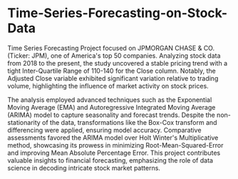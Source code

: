 # Time-Series-Forecasting-on-Stock-Data

Time Series Forecasting Project focused on JPMORGAN CHASE & CO. (Ticker: JPM), one of America's top 50 companies. Analyzing stock data from 2018 to the present, the study uncovered a stable pricing trend with a tight Inter-Quartile Range of 110-140 for the Close column. Notably, the Adjusted Close variable exhibited significant variation relative to trading volume, highlighting the influence of market activity on stock prices. 

The analysis employed advanced techniques such as the Exponential Moving Average (EMA) and Autoregressive Integrated Moving Average (ARIMA) model to capture seasonality and forecast trends. Despite the non-stationarity of the data, transformations like the Box-Cox transform and differencing were applied, ensuring model accuracy. Comparative assessments favored the ARIMA model over Holt Winter's Multiplicative method, showcasing its prowess in minimizing Root-Mean-Squared-Error and improving Mean Absolute Percentage Error. This project contributes valuable insights to financial forecasting, emphasizing the role of data science in decoding intricate stock market patterns.
